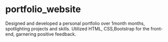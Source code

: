 # portfolio_website
Designed and developed a personal portfolio over 1month  months, spotlighting projects and skills. Utilized HTML, CSS,Bootstrap  for the front-end, garnering positive feedback. 
         
